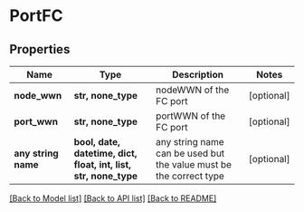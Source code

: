 # PortFC


## Properties
Name | Type | Description | Notes
------------ | ------------- | ------------- | -------------
**node_wwn** | **str, none_type** | nodeWWN of the FC port | [optional] 
**port_wwn** | **str, none_type** | portWWN of the FC port | [optional] 
**any string name** | **bool, date, datetime, dict, float, int, list, str, none_type** | any string name can be used but the value must be the correct type | [optional]

[[Back to Model list]](../README.md#documentation-for-models) [[Back to API list]](../README.md#documentation-for-api-endpoints) [[Back to README]](../README.md)


